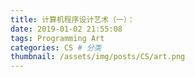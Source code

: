 ```yaml
---
title: 计算机程序设计艺术（一）：
date: 2019-01-02 21:55:08
tags: Programming Art
categories: CS # 分类
thumbnail: /assets/img/posts/CS/art.png
---
```


